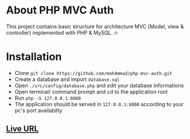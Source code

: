 # About PHP MVC Auth

This project contains basic structure for architecture MVC (Model, view & controller) implemented with PHP & MySQL. &#128293;

# Installation

- Clone `git clone https://github.com/moh4mmad/php-mvc-auth.git`
- Create a database and import `database.sql`
- Open `./src/config/database.php` and edit your database informations
- Open terminal/ command prompt and cd to the application root
- Run `php -S 127.0.0.1:8000`
- The application should be served in `127.0.0.1:8000` according to your pc's port availabilty

## [Live URL](https://bondstein.sakib.info/)
